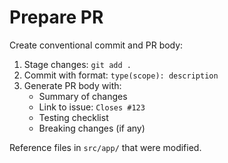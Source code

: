 # Prepare PR

Create conventional commit and PR body:

1. Stage changes: `git add .`
2. Commit with format: `type(scope): description`
3. Generate PR body with:
   - Summary of changes
   - Link to issue: `Closes #123`
   - Testing checklist
   - Breaking changes (if any)

Reference files in `src/app/` that were modified.
